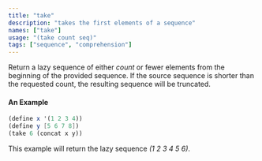 ```yaml
---
title: "take"
description: "takes the first elements of a sequence"
names: ["take"]
usage: "(take count seq)"
tags: ["sequence", "comprehension"]
---
```


Return a lazy sequence of either _count_ or fewer elements from the beginning of the provided sequence. If the source sequence is shorter than the requested count, the resulting sequence will be truncated.

#### An Example

```scheme
(define x '(1 2 3 4))
(define y [5 6 7 8])
(take 6 (concat x y))
```

This example will return the lazy sequence _(1 2 3 4 5 6)_.
